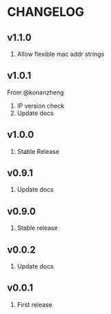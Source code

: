 # CHANGELOG

## v1.1.0

1. Allow flexible mac addr strings

## v1.0.1

From @konanzheng

1. IP version check
2. Update docs

## v1.0.0

1. Stable Release

## v0.9.1

1. Update docs

## v0.9.0

1. Stable release

## v0.0.2

1. Update docs

## v0.0.1

1. First release
